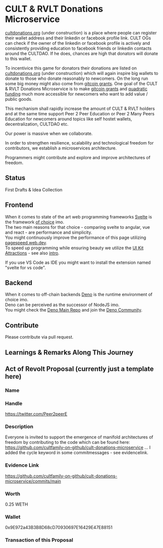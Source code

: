 # CULT & RVLT Donations Microservice

[cultdonations.org](https://cultdonations.org) (under construction) is a place where people can register their wallet address and their linkedin or facebook profile link. CULT OGs can check if the owner of the linkedin or facebook profile is actively and consistently providing education to facebook friends or linkedin contacts around the CULTDAO. If he does, chances are high that donators will donate to this wallet.

To incentivice this game for donators their donations are listed on [cultdonations.org](https://cultdonations.org) (under construction) which will again inspire big wallets to donate to those who donate reasonably to newcomers. On the long run some big money might also come from [gitcoin grants](https://gitcoin.co/grants). One goal of the CULT & RVLT Donations Microservice is to make [gitcoin grants](https://gitcoin.co/grants) and [quadratic funding](https://www.youtube.com/watch?v=hEHv-dE4xl8) much more accessible for newcomers who want to add value / public goods. 

This mechanism shall rapidly increase the amount of CULT & RVLT holders and at the same time support Peer 2 Peer Education or Peer 2 Many Peers Education for newcomers around topics like self hostet wallets, decentralization, CULTDAO etc.

Our power is massive when we collaborate. 

In order to strengthen resilience, scalability and technological freedom for contributors, we establish a microservices architecture. 

Programmers might contribute and explore and improve architectures of freedom.

## Status
First Drafts & Idea Collection

## Frontend
When it comes to state of the art web programming frameworks [Svelte](https://svelte.dev) is the framework [of choice](https://www.youtube.com/watch?v=rv3Yq-B8qp4) imo.    
The two main reasons for that choice - comparing svelte to angular, vue and react - are performance and simplicity.   
You might continuously improve the performance of this page utilizing [pagespeed.web.dev](https://pagespeed.web.dev/).   
To speed up programming while ensuring beauty we utilize the [UI Kit Attractions](https://illright.github.io/attractions/?ref=madewithsvelte.com) - see also [intro](https://www.youtube.com/watch?v=RkD88ARvucM&t=492s).

If you use VS Code as IDE you might want to install the extension named "svelte for vs code".  

## Backend
When it comes to off-chain backends [Deno](https://deno.land) is the runtime environment of choice imo.    
Deno can be perceived as the successor of NodeJS imo.  
You might check the [Deno Main Repo](https://github.com/denoland/deno) and join the [Deno Community](https://discord.com/invite/deno).

## Contribute
Please contribute via pull request. 

## Learnings & Remarks Along This Journey


## Act of Revolt Proposal (currently just a template here)

### Name

### Handle
https://twitter.com/Peer2peerE

### Description

Everyone is invited to support the emergence of manifold architectures of freedom by contributing to the code which can be found here: https://github.com/cultfamily-on-github/cult-donations-microservice ...
I added the cycle keyword in some commitmessages - see evidencelink.

### Evidence Link
https://github.com/cultfamily-on-github/cult-donations-microservice/commits/main

### Worth
0.25 WETH
### Wallet
0x9E972a43B3B8D68cD70930697E16429E47E88151

### Transaction of this Proposal



